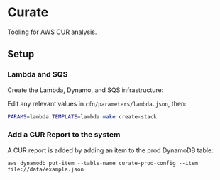 # Curate

Tooling for AWS CUR analysis.

## Setup

### Lambda and SQS

Create the Lambda, Dynamo, and SQS infrastructure:

Edit any relevant values in `cfn/parameters/lambda.json`, then:

```bash
PARAMS=lambda TEMPLATE=lambda make create-stack
```


### Add a CUR Report to the system

A CUR report is added by adding an item to the prod DynamoDB table:

```
aws dynamodb put-item --table-name curate-prod-config --item file://data/example.json
```
